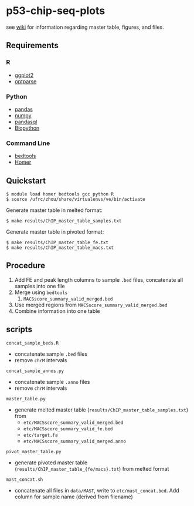 # p53-chip-seq-plots

see [wiki](https://github.com/zhoulab/p53-chip-seq-plots/wiki) for information regarding master table, figures, and files.

## Requirements

### R

* [ggplot2](http://ggplot2.org/)
* [optparse](https://github.com/trevorld/optparse/)

### Python

* [pandas](http://pandas.pydata.org/)
* [numpy](http://www.numpy.org/)
* [pandasql](https://github.com/yhat/pandasql/)
* [Biopython](http://biopython.org/)

### Command Line

* [bedtools](http://bedtools.readthedocs.io/)
* [Homer](http://homer.salk.edu/)

## Quickstart

    $ module load homer bedtools gcc python R
    $ source /ufrc/zhou/share/virtualenvs/ve/bin/activate

Generate master table in melted format:

    $ make results/ChIP_master_table_samples.txt

Generate master table in pivoted format:

    $ make results/ChIP_master_table_fe.txt
    $ make results/ChIP_master_table_macs.txt

## Procedure

1. Add FE and peak length columns to sample `.bed` files, concatenate all samples into one file
1. Merge using `bedtools`
    1. `MACSscore_summary_valid_merged.bed`
1. Use merged regions from `MACSscore_summary_valid_merged.bed`
1. Combine information into one table

## scripts

`concat_sample_beds.R`

- concatenate sample `.bed` files
- remove `chrM` intervals

`concat_sample_annos.py`

- concatenate sample `.anno` files
- remove `chrM` intervals

`master_table.py`

- generate melted master table (`results/ChIP_master_table_samples.txt`) from
    - `etc/MACSscore_summary_valid_merged.bed`
    - `etc/MACSscore_summary_valid_fe.bed`
    - `etc/target.fa`
    - `etc/MACSscore_summary_valid_merged.anno`

`pivot_master_table.py`

- generate pivoted master table (`results/ChIP_master_table_{fe/macs}.txt`) from melted format

`mast_concat.sh`

- concatenate all files in `data/MAST`, write to `etc/mast_concat.bed`. Add column for sample name (derived from filename)
